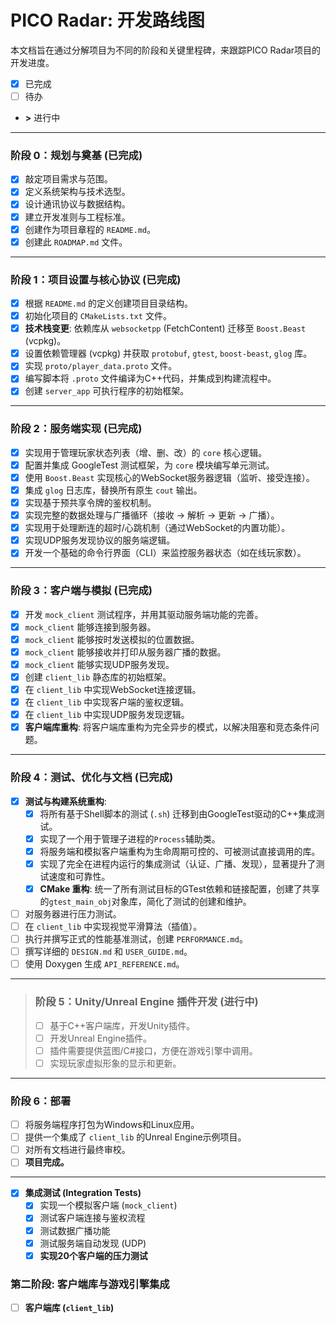 # PICO Radar: 开发路线图

本文档旨在通过分解项目为不同的阶段和关键里程碑，来跟踪PICO Radar项目的开发进度。

-   [x] 已完成
-   [ ] 待办
-   **>** 进行中

---

### 阶段 0：规划与奠基 (已完成)

*   [x] 敲定项目需求与范围。
*   [x] 定义系统架构与技术选型。
*   [x] 设计通讯协议与数据结构。
*   [x] 建立开发准则与工程标准。
*   [x] 创建作为项目章程的 `README.md`。
*   [x] 创建此 `ROADMAP.md` 文件。

---

### 阶段 1：项目设置与核心协议 (已完成)

*   [x] 根据 `README.md` 的定义创建项目目录结构。
*   [x] 初始化项目的 `CMakeLists.txt` 文件。
*   [x] **技术栈变更**: 依赖库从 `websocketpp` (FetchContent) 迁移至 `Boost.Beast` (vcpkg)。
*   [x] 设置依赖管理器 (vcpkg) 并获取 `protobuf`, `gtest`, `boost-beast`, `glog` 库。
*   [x] 实现 `proto/player_data.proto` 文件。
*   [x] 编写脚本将 `.proto` 文件编译为C++代码，并集成到构建流程中。
*   [x] 创建 `server_app` 可执行程序的初始框架。

---

### 阶段 2：服务端实现 (已完成)

*   [x] 实现用于管理玩家状态列表（增、删、改）的 `core` 核心逻辑。
*   [x] 配置并集成 GoogleTest 测试框架，为 `core` 模块编写单元测试。
*   [x] 使用 `Boost.Beast` 实现核心的WebSocket服务器逻辑（监听、接受连接）。
*   [x] 集成 `glog` 日志库，替换所有原生 `cout` 输出。
*   [x] 实现基于预共享令牌的鉴权机制。
*   [x] 实现完整的数据处理与广播循环（接收 -> 解析 -> 更新 -> 广播）。
*   [x] 实现用于处理断连的超时/心跳机制（通过WebSocket的内置功能）。
*   [x] 实现UDP服务发现协议的服务端逻辑。
*   [x] 开发一个基础的命令行界面（CLI）来监控服务器状态（如在线玩家数）。

---

### 阶段 3：客户端与模拟 (已完成)

*   [x] 开发 `mock_client` 测试程序，并用其驱动服务端功能的完善。
*   [x] `mock_client` 能够连接到服务器。
*   [x] `mock_client` 能够按时发送模拟的位置数据。
*   [x] `mock_client` 能够接收并打印从服务器广播的数据。
*   [x] `mock_client` 能够实现UDP服务发现。
*   [x] 创建 `client_lib` 静态库的初始框架。
*   [x] 在 `client_lib` 中实现WebSocket连接逻辑。
*   [x] 在 `client_lib` 中实现客户端的鉴权逻辑。
*   [x] 在 `client_lib` 中实现UDP服务发现逻辑。
*   [x] **客户端库重构**: 将客户端库重构为完全异步的模式，以解决阻塞和竞态条件问题。

---

### 阶段 4：测试、优化与文档 (已完成)

*   [x] **测试与构建系统重构**:
    *   [x] 将所有基于Shell脚本的测试 (`.sh`) 迁移到由GoogleTest驱动的C++集成测试。
    *   [x] 实现了一个用于管理子进程的`Process`辅助类。
    *   [x] 将服务端和模拟客户端重构为生命周期可控的、可被测试直接调用的库。
    *   [x] 实现了完全在进程内运行的集成测试（认证、广播、发现），显著提升了测试速度和可靠性。
    *   [x] **CMake 重构**: 统一了所有测试目标的GTest依赖和链接配置，创建了共享的`gtest_main_obj`对象库，简化了测试的创建和维护。
*   [ ] 对服务器进行压力测试。
*   [ ] 在 `client_lib` 中实现视觉平滑算法（插值）。
*   [ ] 执行并撰写正式的性能基准测试，创建 `PERFORMANCE.md`。
*   [ ] 撰写详细的 `DESIGN.md` 和 `USER_GUIDE.md`。
*   [ ] 使用 Doxygen 生成 `API_REFERENCE.md`。

---

> ### 阶段 5：Unity/Unreal Engine 插件开发 (进行中)
>
> *   [ ] 基于C++客户端库，开发Unity插件。
> *   [ ] 开发Unreal Engine插件。
> *   [ ] 插件需要提供蓝图/C#接口，方便在游戏引擎中调用。
> *   [ ] 实现玩家虚拟形象的显示和更新。

---

### 阶段 6：部署

*   [ ] 将服务端程序打包为Windows和Linux应用。
*   [ ] 提供一个集成了 `client_lib` 的Unreal Engine示例项目。
*   [ ] 对所有文档进行最终审校。
*   [ ] **项目完成。**

---

-   [x] **集成测试 (Integration Tests)**
    -   [x] 实现一个模拟客户端 (`mock_client`)
    -   [x] 测试客户端连接与鉴权流程
    -   [x] 测试数据广播功能
    -   [x] 测试服务端自动发现 (UDP)
    -   [x] **实现20个客户端的压力测试**

### **第二阶段: 客户端库与游戏引擎集成**

-   [ ] **客户端库 (`client_lib`)**
